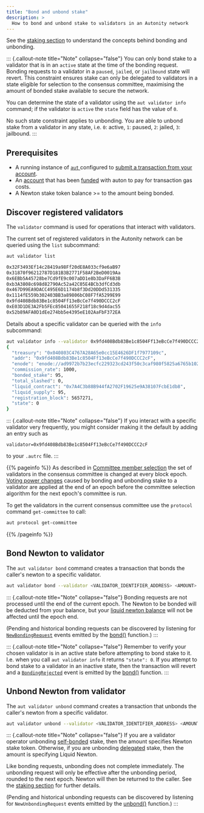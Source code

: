 ```yaml
---
title: "Bond and unbond stake"
description: >
  How to bond and unbond stake to validators in an Autonity network
---
```


See the [staking section](/concepts/staking/) to understand the concepts behind bonding and unbonding.

::: {.callout-note title="Note" collapse="false"}
You can only bond stake to a validator that is in an `active` state at the time of the bonding request. Bonding requests to a validator in a `paused`, `jailed`, or `jailbound` state will revert. This constraint ensures stake can only be delegated to validators in a state eligible for selection to the consensus committee, maximising the amount of bonded stake available to secure the network.

You can determine the state of a validator using the `aut validator info` command; if the validator is `active` the `state` field has the value of `0`.

No such state constraint applies to unbonding. You are able to unbond stake from a validator in any state, i.e. `0`: active, `1`: paused, `2`: jailed, `3`: jailbound.
:::

## Prerequisites

- A running instance of [`aut` <i class='fas fa-external-link-alt'></i>](https://github.com/autonity/aut) configured to [submit a transaction from your account](/account-holders/submit-trans-aut/).
- An [account](/account-holders/create-acct/) that has been [funded](/account-holders/fund-acct/) with auton to pay for transaction gas costs.
- A Newton stake token balance >= to the amount being bonded.

## Discover registered validators

The `validator` command is used for operations that interact with validators.

The current set of registered validators in the Autonity network can be queried using the `list` subcommand:

```bash
aut validator list
```
```bash
0x32F3493Ef14c28419a98Ff20dE8A033cf9e6aB97
0x31870f96212787D181B3B2771F58AF2BeD0019Aa
0x6EBb5A45728be7Cd9fE9c007aDD1e8b3DaFF6B3B
0xb3A3808c698d82790Ac52a42C05E4BCb3dfCd3db
0x467D99EA9DACC495E6D1174b8f3Dd20DDd531335
0x1114fE559b302403BB3a89806bC08F7fA5299E99
0x9fd408Bdb83Be1c8504Ff13eBcCe7f490DCCC2cF
0xE03D1DE3A2Fb5FEc85041655F218f18c9d4dac55
0x52b89AFA0D1dEe274bb5e4395eE102AaFbF372EA
```

Details about a specific validator can be queried with the `info` subcommand:

```bash
aut validator info --validator 0x9fd408Bdb83Be1c8504Ff13eBcCe7f490DCCC2cF
{
  "treasury": "0x040803C4767A28A65e0cc15E4626DF1f7977109c",
  "addr": "0x9fd408Bdb83Be1c8504Ff13eBcCe7f490DCCC2cF",
  "enode": "enode://ad9972b7b23ecfc229323cd243f50c3caf980f5825a6765b102d9e28be2a760b7fd3045790246d1a5836af9a8ea5d2dbcc9b56864f6391504ab376d91d99b13e@77.68.90.188:30303",
  "commission_rate": 1000,
  "bonded_stake": 95,
  "total_slashed": 0,
  "liquid_contract": "0x7A4C3b88B944fA2702F19625e9A38107FcbE1db8",
  "liquid_supply": 95,
  "registration_block": 5657271,
  "state": 0
}
```

::: {.callout-note title="Note" collapse="false"}
If you interact with a specific validator very frequently, you might consider making it the default by adding an entry such as

```
validator=0x9fd408Bdb83Be1c8504Ff13eBcCe7f490DCCC2cF
```

to your `.autrc` file.
:::

{{% pageinfo %}}
As described in [Committee member selection](/concepts/consensus/committee/#committee-member-selection) the set of validators in the consensus committee is changed at every block epoch. [Voting power changes](/concepts/consensus/committee/#voting-power-changes) caused by bonding and unbonding stake to a validator are applied at the end of an epoch before the committee selection algorithm for the next epoch's committee is run.

To get the validators in the current consensus committee use the `protocol` command `get-committee` to call:

```bash
aut protocol get-committee
```
{{% /pageinfo %}}


## Bond Newton to validator

The `aut validator bond` command creates a transaction that bonds the caller's newton to a specific validator.

```bash
aut validator bond --validator <VALIDATOR_IDENTIFIER_ADDRESS> <AMOUNT> | aut tx sign - | aut tx send -
```

::: {.callout-note title="Note" collapse="false"}
Bonding requests are not processed until the end of the current epoch.  The Newton to be bonded will be deducted from your balance, but your [liquid newton balance](/delegators/transfer-lntn) will not be affected until the epoch end.

(Pending and historical bonding requests can be discovered by listening for [`NewBondingRequest`](/reference/api/aut/#event-2) events emitted by the [bond()](/reference/api/aut/#bond) function.)
:::

::: {.callout-note title="Note" collapse="false"}
Remember to verify your chosen validator is in an active state before attempting to bond stake to it. I.e. when you call `aut validator info` it returns  `"state": 0`. If you attempt to bond stake to a validator in an inactive state, then the transaction will revert and a [`BondingRejected`](/reference/api/aut/#event-2) event is emitted by the [bond()](/reference/api/aut/#bond) function.
:::

## Unbond Newton from validator

The `aut validator unbond` command creates a transaction that unbonds the caller's newton from a specific validator.

```bash
aut validator unbond --validator <VALIDATOR_IDENTIFIER_ADDRESS> <AMOUNT> | aut tx sign - | aut tx send -
```

::: {.callout-note title="Note" collapse="false"}
If you are a validator operator unbonding [self-bonded](/glossary/#self-bonded) stake, then the amount specifies Newton stake token. Otherwise, if you are unbonding [delegated](/glossary/#delegated) stake, then the amount is specifying Liquid Newton.

Like bonding requests, unbonding does not complete immediately.  The unbonding request will only be effective after the unbonding period, rounded to the next epoch. Newton will then be returned to the caller.  See the [staking section](/concepts/staking/) for further details.

(Pending and historical unbonding requests can be discovered by listening for `NewUnbondingRequest` events emitted by the [unbond()](/reference/api/aut/#unbond) function.)
:::
